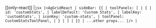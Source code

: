 [[only-react]]
|`jsx |<AgGridReact | sideBar: {{ | toolPanels: [ | { | id: 'customStats', | labelDefault: 'Custom Stats', | labelKey: 'customStats', | iconKey: 'custom-stats', | toolPanel: CustomStatsToolPanel, | } | ] | }} | ...other props... |/> |`

